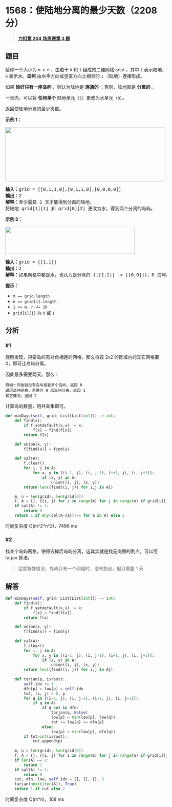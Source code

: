 # 1568：使陆地分离的最少天数（2208 分）


> <u>**[力扣第 204 场周赛第 3 题](https://leetcode.cn/problems/minimum-number-of-days-to-disconnect-island/)**</u>

## 题目

<p>给你一个大小为 <code>m x n</code> ，由若干 <code>0</code> 和 <code>1</code> 组成的二维网格 <code>grid</code> ，其中 <code>1</code> 表示陆地， <code>0</code> 表示水。<strong>岛屿</strong> 由水平方向或竖直方向上相邻的 <code>1</code> （陆地）连接形成。</p>

<p>如果 <strong>恰好只有一座岛屿 </strong>，则认为陆地是 <strong>连通的</strong> ；否则，陆地就是 <strong>分离的</strong> 。</p>

<p>一天内，可以将 <strong>任何单个</strong> 陆地单元（<code>1</code>）更改为水单元（<code>0</code>）。</p>

<p>返回使陆地分离的最少天数。</p>



<p><strong class="example">示例 1：</strong></p>
<img alt="" src="https://assets.leetcode.com/uploads/2021/12/24/land1.jpg" style="width: 500px; height: 169px;" />
<pre>
<strong>输入：</strong>grid = [[0,1,1,0],[0,1,1,0],[0,0,0,0]]
<strong>输出：</strong>2
<strong>解释：</strong>至少需要 2 天才能得到分离的陆地。
将陆地 grid[1][1] 和 grid[0][2] 更改为水，得到两个分离的岛屿。</pre>

<p><strong class="example">示例 2：</strong></p>
<img alt="" src="https://assets.leetcode.com/uploads/2021/12/24/land2.jpg" style="width: 404px; height: 85px;" />
<pre>
<strong>输入：</strong>grid = [[1,1]]
<strong>输出：</strong>2
<strong>解释：</strong>如果网格中都是水，也认为是分离的 ([[1,1]] -&gt; [[0,0]])，0 岛屿。
</pre>



<p><strong>提示：</strong></p>

<ul>
<li><code>m == grid.length</code></li>
<li><code>n == grid[i].length</code></li>
<li><code>1 &lt;= m, n &lt;= 30</code></li>
<li><code>grid[i][j]</code> 为 <code>0</code> 或 <code>1</code></li>
</ul>


## 分析

### #1

观察发现，只要岛屿有对角相连的网格，那么将该 2x2 的区域内的其它网格置 0，即可让岛屿分离。

因此最多需要两天。那么：

    假如一开始就没有岛屿或者多个岛屿，返回 0
    遍历岛屿网格，若置为 0 后岛屿分离，返回 1
    其它情况，返回 2 
   
计算岛屿数量，用并查集即可。
	
```python
def minDays(self, grid: List[List[int]]) -> int:
    def find(x):
        if f.setdefault(x,x) != x:
            f[x] = find(f[x])
        return f[x]

    def union(x, y):
        f[find(x)] = find(y)
    
    def cal(A):
        f.clear()
        for i, j in A:
            for x, y in [(i-1, j), (i, j-1), (i+1, j), (i, j+1)]:
                if (x, y) in A:
                    union((i, j), (x, y))
        return len({find((i, j)) for i,j in A})

    m, n = len(grid), len(grid[0])
    f, A = {}, {(i, j) for i in range(m) for j in range(n) if grid[i][j]}
    if cal(A) != 1:
        return 0
    return 1 if any(cal(A-{a})!=1 for a in A) else 2
```
时间复杂度 O(m^2*n^2)，7496 ms

### #2

找某个岛屿网格，使得去掉后岛屿分离，这其实就是找无向图的割点，可以用 tarjan 算法。

> 注意特殊情况，岛屿只有一个网格时，没有割点，但只需要 1 天

## 解答

```python
def minDays(self, grid: List[List[int]]) -> int:
    def find(x):
        if f.setdefault(x,x) != x:
            f[x] = find(f[x])
        return f[x]

    def union(x, y):
        f[find(x)] = find(y)
    
    def cal(A):
        f.clear()
        for i, j in A:
            for x, y in [(i-1, j), (i, j-1), (i+1, j), (i, j+1)]:
                if (x, y) in A:
                    union((i, j), (x, y))
        return len({find((i, j)) for i,j in A})
    
    def tarjan(p, isroot):
        self.idx += 1
        dfn[p] = low[p] = self.idx
        tot, (i, j) = 0, p
        for q in [(i-1, j), (i, j-1), (i+1, j), (i, j+1)]:
            if q in A:
                if q not in dfn:
                    tarjan(q, False)
                    low[p] = min(low[p], low[q])
                    tot += low[q] >= dfn[p]
                else:
                    low[p] = min(low[p], dfn[q])
        if tot>int(isroot):
            cut.append(p)
    
    m, n = len(grid), len(grid[0])
    f, A = {}, {(i, j) for i in range(m) for j in range(n) if grid[i][j]}
    if len(A) == 1:
        return 1
    if cal(A) != 1:
        return 0
    cut, dfn, low, self.idx = [], {}, {}, 0
    tarjan(next(iter(A)), True)
    return 1 if cut else 2
```
时间复杂度 O(m*n)，108 ms



